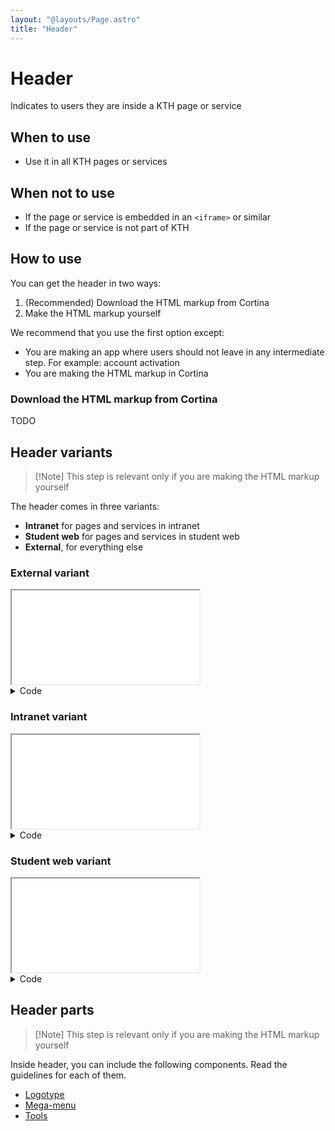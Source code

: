 ```yaml
---
layout: "@layouts/Page.astro"
title: "Header"
---
```


# Header

<p class="lead">Indicates to users they are inside a KTH page or service</p>

## When to use

- Use it in all KTH pages or services

## When not to use

- If the page or service is embedded in an `<iframe>` or similar
- If the page or service is not part of KTH

## How to use

You can get the header in two ways:

1. (Recommended) Download the HTML markup from Cortina
2. Make the HTML markup yourself

We recommend that you use the first option except:

- You are making an app where users should not leave in any intermediate step. For example: account activation
- You are making the HTML markup in Cortina

### Download the HTML markup from Cortina

TODO

## Header variants

> [!Note] This step is relevant only if you are making the HTML markup yourself

The header comes in three variants:

- **Intranet** for pages and services in intranet
- **Student web** for pages and services in student web
- **External**, for everything else

### External variant

<iframe src="/style/en/examples/header/external" title="Example header for external web"></iframe>

<details class="kth-details">
<summary>Code</summary>
<div class="kth-details__content">

```html
<header class="kth-main-header external"></header>
```

```scss
@use "@kth/style/scss/components/main-header.scss";
```

</div>
</details>

### Intranet variant

<iframe src="/style/en/examples/header/intranet" title="Example header for intranet"></iframe>

<details class="kth-details">
<summary>Code</summary>
<div class="kth-details__content">

```html
<header class="kth-main-header intranet"></header>
```

```scss
@use "@kth/style/scss/components/main-header.scss";
```

</div>
</details>

### Student web variant

<iframe src="/style/en/examples/header/student-web" title="Example header for student web"></iframe>

<details class="kth-details">
<summary>Code</summary>
<div class="kth-details__content">

```html
<header class="kth-main-header student-web"></header>
```

```scss
@use "@kth/style/scss/components/main-header.scss";
```

</div>
</details>

## Header parts

> [!Note] This step is relevant only if you are making the HTML markup yourself

Inside header, you can include the following components. Read the guidelines for each of them.

- [Logotype](./header__logotype)
- [Mega-menu](./header__mega-menu)
- [Tools](./header__tools)
